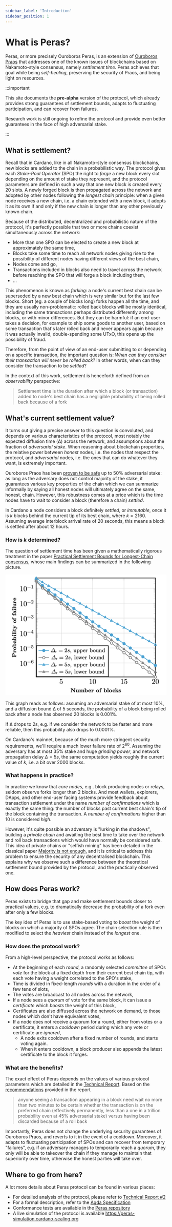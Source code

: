 ```yaml
---
sidebar_label: 'Introduction'
sidebar_position: 1
---
```


# What is Peras?

Peras, or more precisely Ouroboros Peras, is an extension of [Ouroboros Praos](https://iohk.io/en/research/library/papers/ouroboros-praos-an-adaptively-secure-semi-synchronous-proof-of-stake-protocol/) that addresses one of the known issues of blockchains based on Nakamoto-style consensus, namely _settlement time_. Peras achieves that goal while being _self-healing_, preserving the security of Praos, and being light on resources.

:::important

This site documents the **pre-alpha** version of the protocol, which already provides strong guarantees of settlement bounds, adapts to fluctuating participation, and can recover from failures.

Research work is still ongoing to refine the protocol and provide even better guarantees in the face of high adversarial stake.

:::

## What is settlement?

Recall that in Cardano, like in all Nakamoto-style consensus blockchains, new blocks are added to the chain in a probabilistic way. The protocol gives each _Stake-Pool Operator_ (SPO) the right to _forge_ a new block every slot depending on the amount of stake they represent, and the protocol parameters are defined in such a way that one new block is created every 20 slots. A newly forged block is then propagated across the network and adopted by other nodes following the _longest chain_ principle: when a given node receives a new chain, i.e. a chain extended with a new block, it adopts it as its own if and only if the new chain is longer than any other previously known chain.

Because of the distributed, decentralized and probabilistic nature of the protocol, it's perfectly possible that two or more chains coexist simultaneously across the network:

* More than one SPO can be elected to create a new block at approximately the same time,
* Blocks take some time to reach all network nodes giving rise to the possibility of different nodes having different views of the best chain,
* Nodes come and go,
* Transactions included in blocks also need to travel across the network before reaching the SPO that will forge a block including them,
* ...

This phenomenon is known as _forking_: a node's current best chain can be superseded by a new best chain which is very similar but for the last few blocks. Short (eg. a couple of blocks long) forks happen all the time, and they are usually non-problematic: rolled back blocks will be mostly identical, including the same transactions perhaps distributed differently among blocks, or with minor differences. But they can be harmful: if an end-user takes a decision, for example to ship some goods to another user, based on some transaction that's later rolled back and never appears again because it was actually invalid, double-spending some UTxO, this opens up the possibility of fraud.

Therefore, from the point of view of an end-user submitting to or depending on a specific transaction, the important question is: _When can they consider their transaction will never be rolled back_? In other words, when can they consider the transaction to be _settled_?

In the context of this work, settlement is henceforth defined from an _observability_ perspective:

> Settlement time is the duration after which a block (or transaction) added to node's best chain has a negligible probability of being rolled back because of a fork

## What's current settlement value?

It turns out giving a precise answer to this question is convoluted, and depends on various characteristics of the protocol, most notably the expected diffusion time (Δ) across the network, and assumptions about the fraction of _adversarial stake_. When reasoning about blockchain properties, the relative power between _honest_ nodes, i.e. the nodes that respect the protocol, and _adversarial_ nodes, i.e. the ones that can do whatever they want, is extremely important.

Ouroboros Praos has been [proven to be safe](https://iohk.io/en/research/library/papers/ouroboros-praos-an-adaptively-secure-semi-synchronous-proof-of-stake-protocol/) up to 50% adversarial stake: as long as the adversary does not control majority of the stake, it guarantees various key properties of the chain which we can summarize informally by saying all honest nodes will ultimately agree on the same, honest, chain. However, this robustness comes at a price which is the time nodes have to wait to consider a block (therefore a chain) _settled_.

In Cardano a node considers a block definitely _settled_, or _immutable_, once it is $k$ blocks behind the current tip of its best chain, where $k=2160$. Assuming average interblock arrival rate of 20 seconds, this means a block is settled after about 12 hours.

### How is $k$ determined?

The question of settlement time has been given a mathematically rigorous treatment in the paper [Practical Settlement Bounds for Longest-Chain consensus](https://iohk.io/en/research/library/papers/practical-settlement-bounds-for-longest-chain-consensus/), whose main findings can be summarized in the following picture.

![Fork probability for 10% adversarial stake](/img/settlement-failure-probability.png#scale50)

This graph reads as follows: assuming an adversarial stake of at most 10%, and a diffusion bound Δ of 5 seconds, the probability of a block being rolled back after a node has observed 20 blocks is 0.001%.

If Δ drops to 2s, e.g. if we consider the network to be faster and more reliable, then this probability also drops to 0.0001%.

On Cardano's mainnet, because of the much more stringent security requirements, we'll require a much lower failure rate of $2^60$. Assuming the adversary has at most 35% stake and huge _grinding power_, and network propagation delay $Δ=5s$, the same computation yields roughly the current value of $k$, i.e. a bit over 2000 blocks.

### What happens in practice?

In practice we know that _core nodes_, e.g.. block producing nodes or relays, seldom observe forks longer than 2 blocks. And most wallets, explorers, DApps, and other end-user facing systems provide feedback about transaction settlement under the name _number of confirmations_ which is exactly the same thing: the number of blocks past current best chain's tip of the block containing the transaction. A _number of confirmations_ higher than 10 is considered _high_.

However, it's quite possible an adversary is "lurking in the shadows", building a _private chain_ and awaiting the best time to take over the network and roll back transactions which would have normally be considered safe. This idea of private chains or "selfish mining" has been detailed in the classical paper [Majority is not enough](https://arxiv.org/abs/1311.0243), and it is critical to address this problem to ensure the security of any decentralised blockchain. This explains why we observe such a difference between the theoretical settlement bound provided by the protocol, and the practically observed one.

## How does Peras work?

Peras exists to bridge that gap and make settlement bounds closer to practical values, e.g. to dramatically decrease the probability of a fork even after only a few blocks.

The key idea of Peras is to use stake-based voting to _boost_ the weight of blocks on which a majority  of SPOs agree. The chain selection rule is then modified to select the _heaviest_ chain instead of the _longest_ one.

### How does the protocol work?

From a high-level perspective, the protocol works as follows:

* At the beginning of each _round_, a randomly selected _committee_ of SPOs _vote_ for the block at a fixed depth from their current best chain tip, with each vote having a weight correlated to the SPO's stake,
* Time is divided in fixed-length _rounds_ with a duration in the order of a few tens of slots,
* The votes are broadcast to all nodes across the network,
* If a node sees a _quorum_ of vote for the same block, it can issue a _certificate_ which _boosts_ the weight of this block,
* Certificates are also diffused across the network on demand, to those nodes which don't have equivalent votes,
* If a node does not receive a quorum for a round, either from votes or a certificate, it enters a _cooldown_ period during which any vote or certificate are _ignored_,
  * A node exits cooldown after a fixed number of rounds, and starts voting again.
  * When it enters cooldown, a block producer also appends the latest certificate to the block it forges.

### What are the benefits?

The exact effect of Peras depends on the values of various protocol parameters which are detailed in the [Technical Report](/docs/reports/tech-report-2). Based on the [recommendations](/docs/reports/tech-report-2#recommendations-for-peras-parameters) provided in the report

> anyone seeing a transaction appearing in a block need wait no more
> than two minutes to be certain whether the transaction is on the
> preferred chain (effectively permanently, less than a one in a
> trillion probability even at 45% adversarial stake) versus having
> been discarded because of a roll back

Importantly, Peras does not change the underlying security guarantees of Ouroboros Praos, and reverts to it in the event of a cooldown. Moreover, it adapts to fluctuating participation of SPOs and can recover from temporary "failures", e.g. if an adversary manages to temporarily reach a _quorum_, they only will be able to takeover the chain if they manage to maintain that superiority over time, otherwise the honest parties will take over.

## Where to go from here?

A lot more details about Peras protocol can be found in various places:

* For detailed analysis of the protocol, please refer to [Technical Report #2](/docs/reports/tech-report-2)
* For a formal description, refer to the [Agda Specification](pathname:///agda_html/Peras.SmallStep.html)
* Conformance tests are available in the [Peras repository](https://github.com/input-output-hk/peras-design)
* A live simulation of the protocol is available https://peras-simulation.cardano-scaling.org


<!--  Localwords:  Peras Ouroboros Praos Nakamoto SPO observability
 -->
